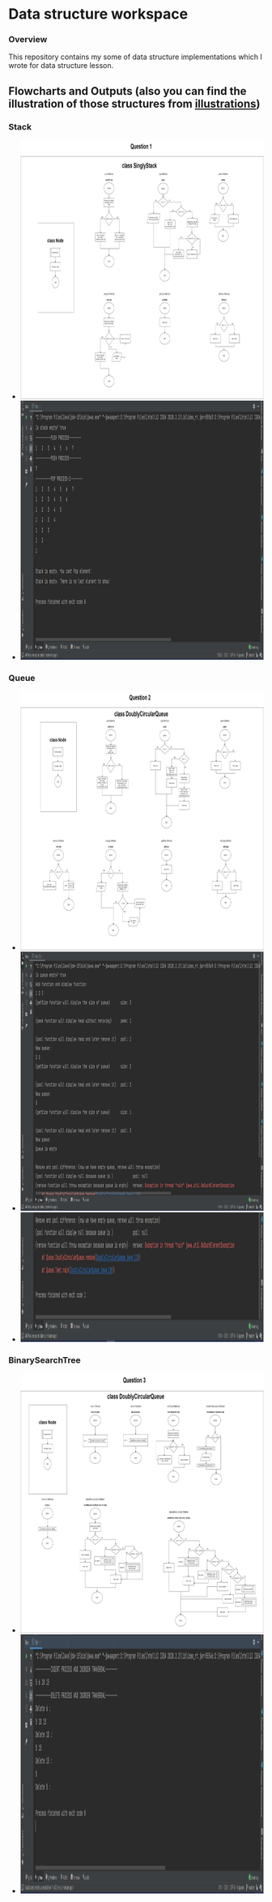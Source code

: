 # Data structure workspace

### Overview
This repository contains my some of data structure implementations which I wrote for data structure lesson.

## Flowcharts and Outputs (also you can find the illustration of those structures from [illustrations](https://github.com/basarYargici/DataStructureFinal/blob/master/illustrationOfDataStructures.docx))
### Stack

* <img src="Flowcharts/Stack.png" height = "512">
* <img src="Outputs/StackOutput.png" height = "512"> 

### Queue

* <img src="Flowcharts/Queue.png" height = "512">
* <img src="Outputs/QueueOutputOne.png" height = "512"> 
* <img src="Outputs/QueueOutputTwo.png" height = "256"> 


### BinarySearchTree

* <img src="Flowcharts/BinarySearchTree.png" height = "512">
* <img src="Outputs/BinarySearchOutput.png" height = "512"> 

